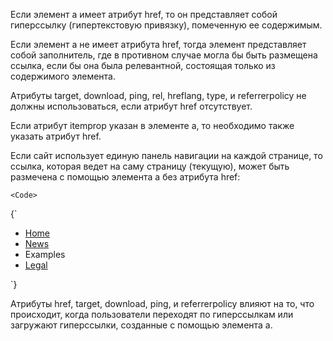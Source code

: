 <p>
    Если элемент <LE>a</LE> имеет атрибут <LA>href</LA>, то он представляет собой гиперссылку (гипертекстовую привязку), помеченную ее содержимым.
</p>

<p>
    Если элемент <LE>a</LE> не имеет атрибута <LA>href</LA>, тогда элемент представляет собой заполнитель, где в противном случае могла бы быть размещена ссылка, если бы она была релевантной, состоящая только из содержимого элемента.
</p>

<p>
    Атрибуты <LE>target</LE>, <LE>download</LE>, <LE>ping</LE>, <LE>rel</LE>, <LE>hreflang</LE>, <LE>type</LE>, и <LE>referrerpolicy</LE> не должны использоваться, если атрибут <LE>href</LE> отсутствует.
</p>

<p>
    Если атрибут <LE>itemprop</LE> указан в элементе <LE>a</LE>, то необходимо также указать атрибут <LE>href</LE>.
</p>

<ExampleBox>
    Если сайт использует единую панель навигации на каждой странице, то ссылка, которая ведет на саму страницу (текущую), может быть размечена с помощью элемента <LE>a</LE> без атрибута <LA>href</LA>:

    <Code>
{`<nav>
    <ul>
        <li> <a href="/">Home</a> </li>
        <li> <a href="/news">News</a> </li>
        <li> <a>Examples</a> </li>
        <li> <a href="/legal">Legal</a> </li>
    </ul>
</nav>`}
    </Code>
</ExampleBox>

<p>
    Атрибуты <LA>href</LA>, <LA>target</LA>, <LA>download</LA>, <LA>ping</LA>, и <LA>referrerpolicy</LA> влияют на то, что происходит, когда пользователи переходят по гиперссылкам или загружают гиперссылки, созданные с помощью элемента <LE>a</LE>.
</p>
